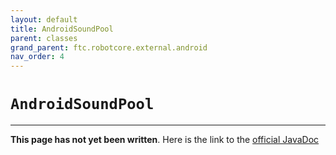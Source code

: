 ```yaml
---
layout: default
title: AndroidSoundPool
parent: classes
grand_parent: ftc.robotcore.external.android
nav_order: 4
---
```

# `AndroidSoundPool`
---
**This page has not yet been written**. Here is the link to the [official JavaDoc](https://ftctechnh.github.io/ftc_app/doc/javadoc/org/firstinspires/ftc/robotcore/external/android/AndroidSoundPool.html)
        